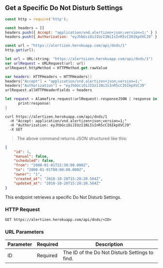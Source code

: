 ## Get a Specific Do Not Disturb Settings

```javascript
const http = require('http');

const headers = [] 
headers.push({ Accept: "application/vnd.alertizen+json;version=1;" } ); 
headers.push({ Authorization: "eyJhbGciOiJIUzI1NiIsInR5cCI6IkpXVCJ9" } ); 

const url = "https://alertizen.herokuapp.com/api/dnds/1"
http.get(url);
```


```swift
let url = URL(string: "https://alertsizen.herokuapp.com/api/dnds/1")
var urlRequest = URLRequest(url: url)
urlRequest.httpMethod = HTTPMethod.get.rawValue

var headers: HTTPHeaders = HTTPHeaders()
headers["Accept"] = "application/vnd.alertizen+json;version=1;"
headers["Authorization"] = "eyJhbGciOiJIUzI1NiIsInR5cCI6IkpXVCJ9"
urlRequest.allHTTPHeaderFields = headers

let request = Alamofire.request(urlRequest).responseJSON { response in
      print(response)
}
```


```shell
curl https://alertizen.herokuapp.com/api/dnds/1
  -H "Accept: application/vnd.alertizen+json;version=1;"
  -H "Authorization: eyJhbGciOiJIUzI1NiIsInR5cCI6IkpXVCJ9"
  -X GET
```


> The above command returns JSON structured like this:

```json
{
    "id": 1,
    "manual": false,
    "scheduled": false,
    "from": "2000-01-01T22:30:00.000Z",
    "to": "2000-01-01T08:00:00.000Z",
    "owner": "1",
    "created_at": "2018-10-20T15:28:20.564Z",
    "updated_at": "2018-10-20T15:28:20.564Z"
}
```

This endpoint retrieves a specific Do Not Disturb Settings.

### HTTP Request

`GET https://alertizen.herokuapp.com/api/dnds/<ID>`

### URL Parameters

Parameter | Required | Description
--------- | ------- | -----------
ID | Required | The ID of the Do Not Disturb Settings to find.

